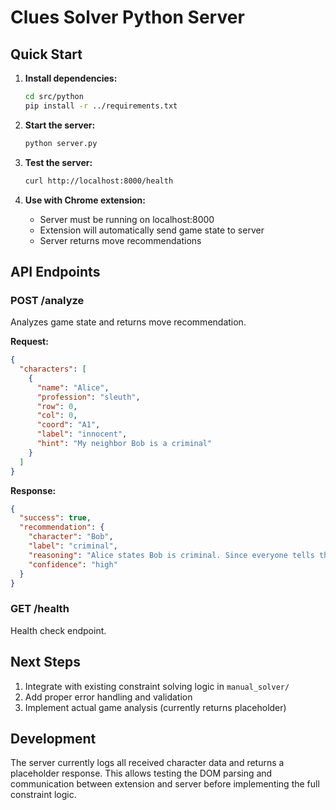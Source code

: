 # Clues Solver Python Server

## Quick Start

1. **Install dependencies:**
   ```bash
   cd src/python
   pip install -r ../requirements.txt
   ```

2. **Start the server:**
   ```bash
   python server.py
   ```

3. **Test the server:**
   ```bash
   curl http://localhost:8000/health
   ```

4. **Use with Chrome extension:**
   - Server must be running on localhost:8000
   - Extension will automatically send game state to server
   - Server returns move recommendations

## API Endpoints

### POST /analyze
Analyzes game state and returns move recommendation.

**Request:**
```json
{
  "characters": [
    {
      "name": "Alice",
      "profession": "sleuth",
      "row": 0,
      "col": 0, 
      "coord": "A1",
      "label": "innocent",
      "hint": "My neighbor Bob is a criminal"
    }
  ]
}
```

**Response:**
```json
{
  "success": true,
  "recommendation": {
    "character": "Bob",
    "label": "criminal", 
    "reasoning": "Alice states Bob is criminal. Since everyone tells the truth, Bob must be criminal.",
    "confidence": "high"
  }
}
```

### GET /health
Health check endpoint.

## Next Steps

1. Integrate with existing constraint solving logic in `manual_solver/`
2. Add proper error handling and validation
3. Implement actual game analysis (currently returns placeholder)

## Development

The server currently logs all received character data and returns a placeholder response. This allows testing the DOM parsing and communication between extension and server before implementing the full constraint logic.
